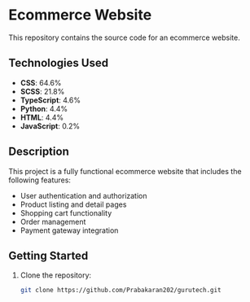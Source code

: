# Ecommerce Website

This repository contains the source code for an ecommerce website.

## Technologies Used

- **CSS**: 64.6%
- **SCSS**: 21.8%
- **TypeScript**: 4.6%
- **Python**: 4.4%
- **HTML**: 4.4%
- **JavaScript**: 0.2%

## Description

This project is a fully functional ecommerce website that includes the following features:
- User authentication and authorization
- Product listing and detail pages
- Shopping cart functionality
- Order management
- Payment gateway integration

## Getting Started

1. Clone the repository:
   ```bash
   git clone https://github.com/Prabakaran202/gurutech.git
